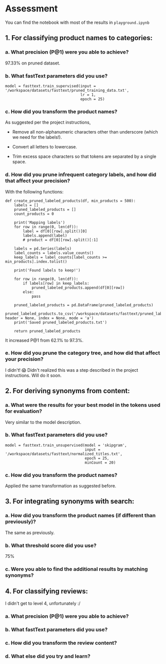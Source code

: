 # Assessment
You can find the notebook with most of the results in `playground.ipynb`

## 1. For classifying product names to categories:
### a. What precision (P@1) were you able to achieve?
97.33% on pruned dataset.

### b. What fastText parameters did you use?

```
model = fasttext.train_supervised(input = '/workspace/datasets/fasttext/pruned_training_data.txt', 
                                  lr = 1, 
                                  epoch = 25)
```

### c. How did you transform the product names?
As suggested per the project instructions, 
* Remove all non-alphanumeric characters other than underscore (which we need for the labels!).
* Convert all letters to lowercase.

* Trim excess space characters so that tokens are separated by a single space.

### d. How did you prune infrequent category labels, and how did that affect your precision?
With the following functions:
```
def create_pruned_labeled_products(df, min_products = 500):
    labels = []
    pruned_labeled_products = []
    count_products = 0

    print('Mapping labels')
    for row in range(0, len(df)):
        label = df[0][row].split()[0]
        labels.append(label)
        # product = df[0][row].split()[:1]
    
    labels = pd.Series(labels)
    label_counts = labels.value_counts()
    keep_labels = label_counts[label_counts >= min_products].index.tolist()

    print('Found labels to keep!')

    for row in range(0, len(df)):
        if labels[row] in keep_labels:
            pruned_labeled_products.append(df[0][row])
        else:
            pass
    
    pruned_labeled_products = pd.DataFrame(pruned_labeled_products)
    pruned_labeled_products.to_csv('/workspace/datasets/fasttext/pruned_labeled_products.txt', header = None, index = None, mode = 'a')
    print('Saved pruned_labeled_products.txt')

    return pruned_labeled_products
```

It increased P@1 from 62.1% to 97.3%.

### e. How did you prune the category tree, and how did that affect your precision?
I didn't! :scream: Didn't realized this was a step described in the project instructions. Will do it soon.

## 2. For deriving synonyms from content:

### a. What were the results for your best model in the tokens used for evaluation?
Very similar to the model description.

### b. What fastText parameters did you use?
```
model = fasttext.train_unsupervised(model = 'skipgram',
                                    input = '/workspace/datasets/fasttext/normalized_titles.txt',
                                    epoch = 25,
                                    minCount = 20)
```

### c. How did you transform the product names?
Applied the same transformation as suggested before.

## 3. For integrating synonyms with search:

### a. How did you transform the product names (if different than previously)?
The same as previously.

### b. What threshold score did you use?
75%

### c. Were you able to find the additional results by matching synonyms?

## 4. For classifying reviews:
I didn't get to level 4, unfortunately :/

### a. What precision (P@1) were you able to achieve?

### b. What fastText parameters did you use?

### c. How did you transform the review content?

### d. What else did you try and learn?

